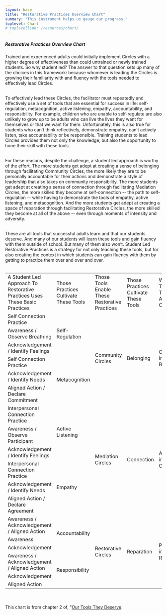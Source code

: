 ```yaml
---
layout: base
title: "Restorative Practices Overview Chart"
summary: "This instrument helps us gauge our progress."
toplevel: Chart
# toplevellink: /resources/chart/
---
```

<h5>Restorative Practices Overview Chart</h5>
Trained and experienced adults could initially implement Circles with a higher degree of effectiveness than could untrained or newly trained students. So why student led? The answer to that question sets up many of the choices in this framework: because whomever is leading the Circles is growing their familiarity with and fluency with the tools needed to effectively lead Circles. 
<br/><br/>

To effectively lead these Circles, the facilitator must repeatedly and effectively use a set of tools that are essential for success in life: self-regulation, metacognition, active listening, empathy, accountability, and responsibility. For example, children who are unable to self-regulate are also unlikely to grow up to be adults who can live the lives they want for themselves or that we want for them. Unfortunately, this is also true for students who can’t think reflectively, demonstrate empathy, can’t actively listen, take accountability or be responsible. Training students to lead Circles provides them not only the knowledge, but also the opportunity to hone their skill with these tools. 
<br/><br/>

For these reasons, despite the challenge, a student led approach is worthy of the effort. The more students get adept at creating a sense of belonging through facilitating Community Circles, the more likely they are to be personally accountable for their actions and demonstrate a style of leadership that also takes on community responsibility. The more students get adept at creating a sense of connection through facilitating Mediation Circles, the more skilled they become at self-connection -- the path to self-regulation -- while having to demonstrate the tools of empathy, active listening, and metacognition. And the more students get adept at creating a space of reparation through facilitating Restorative Circles, the more skilled they become at all of the above -- even through moments of intensity and adversity.
<br/><br/>

These are all tools that successful adults learn and that our students deserve. And many of our students will learn these tools and gain fluency with them outside of school. But many of them also won’t. Student Led Restorative Practices is a strategy for not only teaching these tools, but for also creating the context in which students can gain fluency with them by getting to practice them over and over and over.
<br/><br/>


<table style="table, th, td {border: 1px solid black;}">
<tr>
  <td>A Student Led Approach To Restorative Practices Uses These Basic Practices</td>
  <td>Those Practices Cultivate These Tools</td>
  <td>Those Tools Enable These Restorative Practices</td>
  <td>Those Practices Cultivate These Tools</td>
  <td>Without These Tools Adults Rely On…</td>
</tr>



<tr>
  <td>Self Connection Practice</td>
  <td rowspan=3>Self-Regulation</td>
  <td rowspan=6>Community Circles</td>
  <td rowspan=6>Belonging</td>
  <td rowspan=6>Compliance instead of Belonging</td>
</tr>
<tr>
  <td>Awareness / Observe Breathing</td>
</tr>
<tr>
  <td>Acknowledgement / Identify Feelings</td>
</tr>
<tr>
  <td>Self Connection Practice</td>
  <td rowspan=3>Metacognition</td>
</tr>
<tr>
  <td>Acknowledgement / Identify Needs</td>
</tr>
<tr>
  <td>Aligned Action / Declare Commitment</td>
</tr> 



<tr>
  <td>Interpersonal Connection Practice</td>
  <td rowspan=3>Active Listening</td>
  <td rowspan=6>Mediation Circles</td>
  <td rowspan=6>Connection</td>
  <td rowspan=6>Authority instead of Connection</td>
</tr>
<tr>
  <td>Awareness / Observe Participant</td>
</tr>
<tr>
  <td>Acknowledgement / Identify Feelings</td>
</tr>
<tr>
  <td>Interpersonal Connection Practice</td>
  <td rowspan=3>Empathy</td>
</tr>
<tr>
  <td>Acknowledgement / Identify Needs</td>
</tr>
<tr>
  <td>Aligned Action / Declare Agreement</td>
</tr> 



<tr>
  <td>Awareness / Acknowledgement / Aligned Action</td>
  <td rowspan=3>Accountability</td>
  <td rowspan=6>Restorative Circles</td>
  <td rowspan=6>Reparation</td>
  <td rowspan=6>Punishment instead of Reparation</td>
</tr>
<tr>
  <td>Awareness</td>
</tr>
<tr>
  <td>Acknowledgement</td>
</tr>
<tr>
  <td>Awareness / Acknowledgement / Aligned Action</td>
  <td rowspan=3>Responsibility</td>
</tr>
<tr>
  <td>Acknowledgement</td>
</tr>
<tr>
  <td>Aligned Action</td>
</tr> 
</table>

<br/><br/>
This chart is from chapter 2 of, "<a href="/book/">Our Tools They Deserve</a>.




